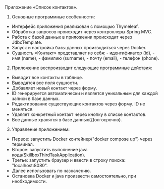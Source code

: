 
Приложение «Список контактов».

 1. Основные программные особенности:
  - Интерфейс приложения реализован с помощью Thymeleaf.
  - Обработка запросов происходит через контроллеры Spring MVC.
  - Работа с базой данных в приложении происходит через JdbcTemplate.
  - Запуск и настройка базы данных производиться через Docker.
  - Сущность «Контакт» представляет из себя:
               - идентификатор (id),
               - имя (name),
               - фамилию (surname),
               - почту (email),
               - телефон (phone).

 2. Приложение воспроизводит следующие программные действия:
   - Выводит все контакты в таблице.
   - Выводятся все поля сущности.
   - Добавляет новый контакт через форму.
   - ID генерируется автоматически и является уникальным для каждой записи в базе данных.
   - Редактирование существующих контактов через форму. ID не меняться.
   - Удаляет конкретный контакт через кнопку в списке контактов.
   - Все данные хранятся в базе данных(Долгосрочно).

 3. Управление приложением:
   - Первое: запустить Docker контейнер("docker compose up") через терминал.
   - Второе: запустить выполнение java кода(SkillboxThirdTaskApplication).
   - Третье: запустить браузер и ввести в строку поиска: "localhost:8080".
   - Далее использовать по назначению.
   - Остановка Docker и java произвести самостоятельно, при необходимости.
